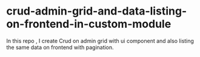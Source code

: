 # crud-admin-grid-and-data-listing-on-frontend-in-custom-module
In this repo , I create Crud on admin grid with ui component and also listing the same data on frontend with pagination.
